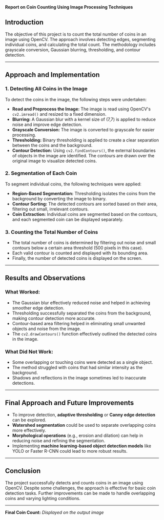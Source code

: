 **Report on Coin Counting Using Image Processing Techniques**

Introduction
------------

The objective of this project is to count the total number of coins in an image using OpenCV. The approach involves detecting edges, segmenting individual coins, and calculating the total count. The methodology includes grayscale conversion, Gaussian blurring, thresholding, and contour detection.

* * * * *

**Approach and Implementation**
-------------------------------

### **1\. Detecting All Coins in the Image**

To detect the coins in the image, the following steps were undertaken:

-   **Read and Preprocess the Image:** The image is read using OpenCV's `cv2.imread()` and resized to a fixed dimension.
-   **Blurring:** A Gaussian blur with a kernel size of (7,7) is applied to reduce noise and improve edge detection.
-   **Grayscale Conversion:** The image is converted to grayscale for easier processing.
-   **Thresholding:** Binary thresholding is applied to create a clear separation between the coins and the background.
-   **Contour Detection:** Using `cv2.findContours()`, the external boundaries of objects in the image are identified. The contours are drawn over the original image to visualize detected coins.

### **2\. Segmentation of Each Coin**

To segment individual coins, the following techniques were applied:

-   **Region-Based Segmentation:** Thresholding isolates the coins from the background by converting the image to binary.
-   **Contour Sorting:** The detected contours are sorted based on their area, filtering out small, irrelevant contours.
-   **Coin Extraction:** Individual coins are segmented based on the contours, and each segmented coin can be displayed separately.

### **3\. Counting the Total Number of Coins**

-   The total number of coins is determined by filtering out noise and small contours below a certain area threshold (500 pixels in this case).
-   Each valid contour is counted and displayed with its bounding area.
-   Finally, the number of detected coins is displayed on the screen.

* * * * *

**Results and Observations**
----------------------------

### **What Worked:**

-   The Gaussian blur effectively reduced noise and helped in achieving smoother edge detection.
-   Thresholding successfully separated the coins from the background, making contour detection more accurate.
-   Contour-based area filtering helped in eliminating small unwanted objects and noise from the image.
-   The `cv2.drawContours()` function effectively outlined the detected coins in the image.

### **What Did Not Work:**

-   Some overlapping or touching coins were detected as a single object.
-   The method struggled with coins that had similar intensity as the background.
-   Shadows and reflections in the image sometimes led to inaccurate detections.

* * * * *

**Final Approach and Future Improvements**
------------------------------------------

-   To improve detection, **adaptive thresholding** or **Canny edge detection** can be explored.
-   **Watershed segmentation** could be used to separate overlapping coins more effectively.
-   **Morphological operations** (e.g., erosion and dilation) can help in reducing noise and refining the segmentation.
-   Implementing **machine learning-based object detection models** like YOLO or Faster R-CNN could lead to more robust results.

* * * * *

**Conclusion**
--------------

The project successfully detects and counts coins in an image using OpenCV. Despite some challenges, the approach is effective for basic coin detection tasks. Further improvements can be made to handle overlapping coins and varying lighting conditions.

* * * * *

**Final Coin Count:** *Displayed on the output image*

